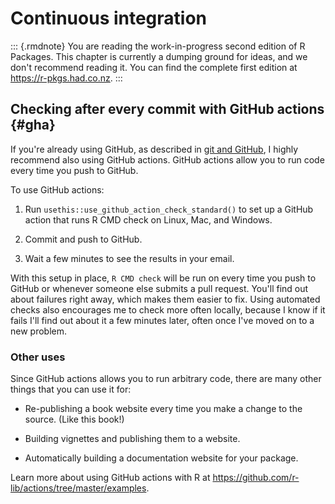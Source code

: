 # Continuous integration

::: {.rmdnote}
You are reading the work-in-progress second edition of R Packages. This chapter is currently a dumping ground for ideas, and we don't recommend reading it. You can find the complete first edition at <https://r-pkgs.had.co.nz>.
:::

## Checking after every commit with GitHub actions {#gha}

If you're already using GitHub, as described in [git and GitHub](#git), I highly recommend also using GitHub actions. GitHub actions allow you to run code every time you push to GitHub.

To use GitHub actions:

1.  Run `usethis::use_github_action_check_standard()` to set up a GitHub action that runs R CMD check on Linux, Mac, and Windows. 

1.  Commit and push to GitHub.

1.  Wait a few minutes to see the results in your email.

With this setup in place, `R CMD check` will be run on every time you push to GitHub or whenever someone else submits a pull request. You'll find out about failures right away, which makes them easier to fix. Using automated checks also encourages me to check more often locally, because I know if it fails I'll find out about it a few minutes later, often once I've moved on to a new problem.

### Other uses

Since GitHub actions allows you to run arbitrary code, there are many other things that you can use it for:

* Re-publishing a book website every time you make a change to the source.
  (Like this book!)

* Building vignettes and publishing them to a website.

* Automatically building a documentation website for your package.

Learn more about using GitHub actions with R at <https://github.com/r-lib/actions/tree/master/examples>.
